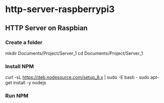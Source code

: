 # http-server-raspberrypi3

## HTTP Server on Raspbian

### Create a folder
mkdir Documents/Project/Server_1
cd Documents/Project/Server_1
### Install NPM
curl -sL https://deb.nodesource.com/setup_8.x | sudo -E bash -
sudo apt-get install -y nodejs
### Run NPM
